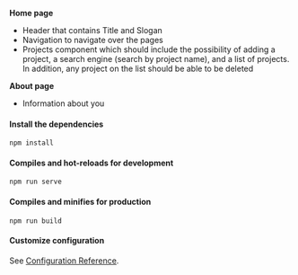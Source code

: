 

**Home page**

- Header that contains Title and Slogan
- Navigation to navigate over the pages
- Projects component which should include the possibility of adding a project, 
a search engine (search by project name), and a list of projects. In addition, any project on the list should be able to be deleted



**About page**

- Information about you


#### Install the dependencies
```
npm install
```

#### Compiles and hot-reloads for development
```
npm run serve
```


#### Compiles and minifies for production
```
npm run build
```

#### Customize configuration
See [Configuration Reference](https://cli.vuejs.org/config/).
